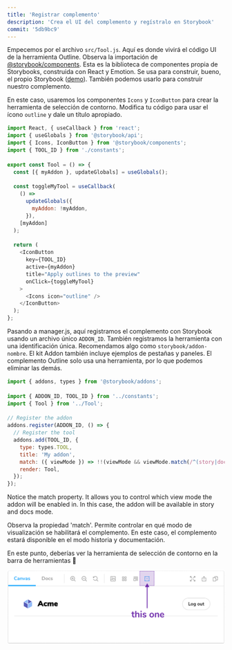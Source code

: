 ```yaml
---
title: 'Registrar complemento'
description: 'Crea el UI del complemento y regístralo en Storybook'
commit: '5db9bc9'
---
```


Empecemos por el archivo `src/Tool.js`. Aquí es donde vivirá el código UI de la herramienta Outline. Observa la importación de [@storybook/components](https://www.npmjs.com/package/@storybook/components). Esta es la biblioteca de componentes propia de Storybooks, construida con React y Emotion. Se usa para construir, bueno, el propio Storybook ([demo](https://next--storybookjs.netlify.app/official-storybook/)). También podemos usarlo para construir nuestro complemento.

En este caso, usaremos los componentes `Icons` y `IconButton` para crear la herramienta de selección de contorno. Modifica tu código para usar el ícono `outline`  y dale un título apropiado.

```js:title=src/Tool.js
import React, { useCallback } from 'react';
import { useGlobals } from '@storybook/api';
import { Icons, IconButton } from '@storybook/components';
import { TOOL_ID } from './constants';

export const Tool = () => {
  const [{ myAddon }, updateGlobals] = useGlobals();

  const toggleMyTool = useCallback(
    () =>
      updateGlobals({
        myAddon: !myAddon,
      }),
    [myAddon]
  );

  return (
    <IconButton
      key={TOOL_ID}
      active={myAddon}
      title="Apply outlines to the preview"
      onClick={toggleMyTool}
    >
      <Icons icon="outline" />
    </IconButton>
  );
};
```

Pasando a manager.js, aquí registramos el complemento con Storybook usando un archivo único `ADDON_ID`. También registramos la herramienta con una identificación única. Recomendamos algo como `storybook/addon-nombre`. El kit Addon también incluye ejemplos de pestañas y paneles. El complemento Outline solo usa una herramienta, por lo que podemos eliminar las demás.

```js:title=src/preset/manager.js
import { addons, types } from '@storybook/addons';

import { ADDON_ID, TOOL_ID } from '../constants';
import { Tool } from '../Tool';

// Register the addon
addons.register(ADDON_ID, () => {
  // Register the tool
  addons.add(TOOL_ID, {
    type: types.TOOL,
    title: 'My addon',
    match: ({ viewMode }) => !!(viewMode && viewMode.match(/^(story|docs)$/)),
    render: Tool,
  });
});
```

Notice the match property. It allows you to control which view mode the addon will be enabled in. In this case, the addon will be available in story and docs mode.

Observa la propiedad 'match'. Permite controlar en qué modo de visualización se habilitará el complemento. En este caso, el complemento estará disponible en el modo historia y documentación.

En este punto, deberías ver la herramienta de selección de contorno en la barra de herramientas  🎉

![Enable the outline tool](../../images/outline-tool.png)
